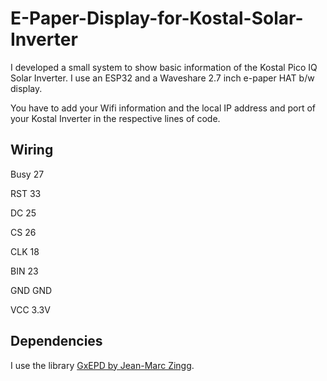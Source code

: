 # E-Paper-Display-for-Kostal-Solar-Inverter

I developed a small system to show basic information of the Kostal Pico IQ Solar Inverter. I use an ESP32 and a Waveshare 2.7 inch e-paper HAT b/w display. 

You have to add your Wifi information and the local IP address and port of your Kostal Inverter in the respective lines of code.
## Wiring
Busy 27

RST 33

DC 25

CS 26

CLK 18

BIN 23

GND GND

VCC 3.3V

## Dependencies
I use the library [GxEPD by Jean-Marc Zingg](https://github.com/ZinggJM/GxEPD).
